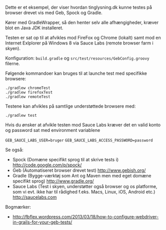 Dette er et eksempel, der viser hvordan tinglysning.dk kunne testes på browser drevet vis med Geb, Spock og Gradle.

Kører med GradleWrapper, så den henter selv alle afhængigheder, kræver blot en Java JDK installeret.

Testen er sat op til at afvikles mod FireFox og Chrome (lokalt) samt mod en Internet Exlplorer på Windows 8 via Sauce Labs (remote browser farm i skyen).

Konfiguration:  `build.gradle` og `src/test/resources/GebConfig.groovy` filerne.

Følgende kommandoer kan bruges til at launche test med specifikke browsere:

    ./gradlew chromeTest
    ./gradlew firefoxTest
    ./gradlew remoteTest

Testene kan afvikles på samtlige understøttede browsere med:

    ./gradlew test
    
Hvis du ønsker at afvikle testen mod Sauce Labs kræver det en valid konto og password sat med environment variablene

 `GEB_SAUCE_LABS_USER=bruger`
 `GEB_SAUCE_LABS_ACCESS_PASSWORD=password`

Se også:
*  Spock (Domæne specifikt sprog til at skrive tests i) http://code.google.com/p/spock/
*  Geb (Automatiseret browser drevet test) http://www.gebish.org/
*  Gradle (Bygge-værktøj som Ant og Maven men med eget domæne specifikt sprog) http://www.gradle.org/
*  Sauce Labs (Test i skyen, understøtter også browser og os platforme, som vi evt. ikke har til rådighed f.eks. Macs, Linux, iOS, Android etc.) http://saucelabs.com

Bogmærker:
*  http://fbflex.wordpress.com/2013/03/18/how-to-configure-webdriver-in-grails-for-your-geb-tests/
